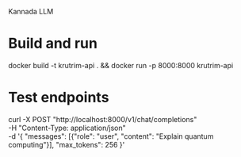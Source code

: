 Kannada LLM


# Build and run
docker build -t krutrim-api . && docker run -p 8000:8000 krutrim-api

# Test endpoints
curl -X POST "http://localhost:8000/v1/chat/completions" \
-H "Content-Type: application/json" \
-d '{
  "messages": [{"role": "user", "content": "Explain quantum computing"}],
  "max_tokens": 256
}'
